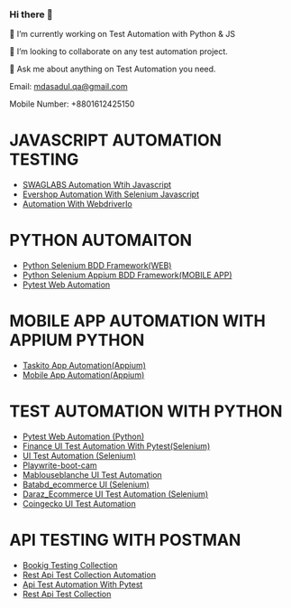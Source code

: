 ### Hi there 👋
🔭 I’m currently working on Test Automation with Python & JS

👯 I’m looking to collaborate on any test automation project.

💬 Ask me about anything on Test Automation you need.

Email: mdasadul.qa@gmail.com

Mobile Number: +8801612425150

# JAVASCRIPT AUTOMATION TESTING
 *  <a href='https://github.com/asadulqa/SwagLabs'>SWAGLABS Automation Wtih Javascript </a>
 *  <a href='https://github.com/asadulqa/EvershopIO'>Evershop Automation With Selenium Javascript</a>
 *  <a href = 'https://github.com/asadulqa/tutorialsninja'> Automation With WebdriverIo</a>
 
# PYTHON AUTOMAITON
* <a href='https://github.com/asadulqa/Python-Selenium-BDD-Framework'>Python Selenium BDD Framework(WEB)</a>
* <a href='https://github.com/asadulqa/AppiumFramework'>Python Selenium Appium BDD Framework(MOBILE APP)</a>
* <a href='https://github.com/asadulqa/pytest_project'>Pytest Web Automation</a>

# MOBILE APP AUTOMATION WITH APPIUM PYTHON
* <a href='https://github.com/asadulqa/Appium_Project'>Taskito App Automation(Appium)</a>
* <a href='https://github.com/asadulqa/Mobile-App-Automation'>Mobile App Automation(Appium)</a>

# TEST AUTOMATION WITH PYTHON

* <a href='https://github.com/asadulqa/Pytest-automation-project'>Pytest Web Automation (Python)</a>
* <a href='https://github.com/asadulqa/financeassure'>Finance UI Test Automation With Pytest(Selenium)</a>
* <a href='https://github.com/asadulqa/tutorialsninjaz_selenium'>UI Test Automation (Selenium)</a>
* <a href='https://github.com/asadulqa/playwrite-boot-camp'>Playwrite-boot-cam</a>
* <a href='https://github.com/asadulqa/Mablouseblanche_data-scraping-with-selenium-Webdriver'>Mablouseblanche UI Test Automation</a>
* <a href='https://github.com/asadulqa/-Batabd_data-scaping-with-Beautifulsoup4'>Batabd_ecommerce UI (Selenium)</a>
* <a href='https://github.com/asadulqa/Daraz_ecommerce-website-bangladesh'>Daraz_Ecommerce UI Test Automation (Selenium) </a>
* <a href='https://github.com/asadulqa/Coingecko'>Coingecko UI Test Automation</a>

# API TESTING WITH POSTMAN
*  <a href='https://github.com/asadulqa/apipostmanv0.3'>Bookig Testing Collection  </a>
*  <a href='https://github.com/asadulqa/postmanapitestcollection'>Rest Api Test Collection Automation </a>
*  <a href='https://github.com/asadulqa/api-automation'>Api Test Automation With Pytest</a>
*  <a href='https://github.com/asadulqa/API-testing-with-Postman'>Rest Api Test Collection </a>

<!--

Here are some ideas to get you started:

- 🔭 I’m currently working on ...
- 🌱 I’m currently learning ...
- 👯 I’m looking to collaborate on ...
- 🤔 I’m looking for help with ...
- 💬 Ask me about ...
- 📫 How to reach me: ...
- 😄 Pronouns: ...
- ⚡ Fun fact: ...
-->
